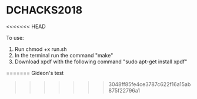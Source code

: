 # DCHACKS2018
<<<<<<< HEAD

To use: 

1. Run chmod +x run.sh 
2. In the terminal run the command "make"
3. Download xpdf with the following command "sudo apt-get install xpdf"



=======
Gideon's test
>>>>>>> 3048ff85fe4ce3787c622f16a15ab875f22796a1
